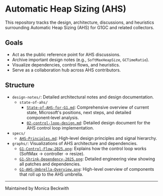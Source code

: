 # Automatic Heap Sizing (AHS)

This repository tracks the design, architecture, discussions, and heuristics surrounding Automatic Heap Sizing (AHS) for G1GC and related collectors.

## Goals

- Act as the public reference point for AHS discussions.
- Archive important design notes (e.g., `SoftMaxHeapSize`, `GCTimeRatio`).
- Visualize dependencies, control flows, and heuristics.
- Serve as a collaboration hub across AHS contributors.

## Structure

- `design-notes/`: Detailed architectural notes and design documentation.
  - `state-of-ahs/`
    - [`State-of-AHS-for-G1.md`](design-notes/state-of-ahs/State-of-AHS-for-G1.md): Comprehensive overview of current state, Microsoft's positions, next steps, and detailed component‑level analysis.
    - [`02-control-loop-design.md`](design-notes/state-of-ahs/02-control-loop-design.md): Detailed design document for the AHS control loop implementation.
- `specs/`
  - [`AHS-Principles.md`](specs/AHS-Principles.md): High‑level design principles and signal hierarchy.
- `graphs/`: Visualizations of AHS architecture and dependencies.
  - [`G1-Control-Flow-2025.png`](graphs/G1-Control-Flow-2025.png): Explains how the control loop works (SoftMax → controller → resize).
  - [`G1-Shrink-Dependency-2025.png`](graphs/G1-Shrink-Dependency-2025.png): Detailed engineering view showing all patches and dependencies.
  - [`G1-AHS-Umbrella-Overview.png`](graphs/G1-AHS-Umbrella-Overview.png): High-level overview of components that roll up to the AHS umbrella.

---

Maintained by Monica Beckwith
